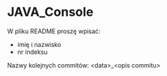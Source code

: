 # JAVA_Console

W pliku README proszę wpisać:
- imię i nazwisko
- nr indeksu

Nazwy kolejnych commitów: \<data\>_\<opis commitu\>
